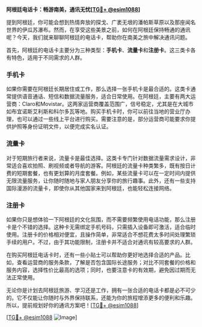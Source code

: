 **阿根廷电话卡：畅游南美，通讯无忧[[TG💪+ @esim1088](https://t.me/s/esim1088)]**

提到阿根廷，你可能会想到热情奔放的探戈、广袤无垠的潘帕斯草原以及那座闻名世界的伊瓜苏瀑布。然而，在享受这些美景之前，如何在阿根廷保持畅通的通讯呢？今天，我们就来聊聊阿根廷的电话卡，帮助你在南美之旅中解决通讯问题。

首先，阿根廷的电话卡主要分为三种类型：**手机卡**、**流量卡**和**注册卡**。这三类卡各有特色，适用于不同需求的人群。

### 手机卡

如果你需要在阿根廷长期居住或工作，那么选择一张手机卡是最合适的。这类卡通常提供语音通话、短信和数据流量服务，适合日常使用。在阿根廷，主要有两大运营商：Claro和Movistar。这两家运营商覆盖范围广，信号稳定，尤其是在大城市如布宜诺斯艾利斯和科尔多瓦等地。购买手机卡时，你可以前往当地的营业厅办理，也可以通过一些线上平台进行购买。需要注意的是，部分运营商可能要求你提供护照等身份证明文件，以便完成实名认证。

### 流量卡

对于短期旅行者来说，流量卡是最佳选择。这类卡专门针对数据流量需求设计，非常适合喜欢拍照、刷视频或者导航的游客。阿根廷的流量卡种类繁多，既有按日计费的短期套餐，也有更划算的月度套餐。例如，某些流量卡可以在一定时间内提供无限流量服务，让你随时随地与家人朋友分享你的旅行趣事。此外，还有一些支持国际漫游的流量卡，即使你从其他国家来到阿根廷，也能轻松连接网络。

### 注册卡

如果你只是想体验一下阿根廷的文化氛围，而不需要频繁使用电话功能，那么注册卡是个不错的选择。这种卡无需绑定手机号码，只需插入设备即可激活，适合临时使用。注册卡的价格相对便宜，且操作简单，非常适合不想花费太多时间处理繁琐手续的用户。不过，由于其功能限制，注册卡并不适合对通讯有较高要求的人群。

在购买阿根廷电话卡时，还有一些小贴士可以帮助你更好地选择合适的产品。比如，查看运营商的服务条款，了解是否包含国际长途服务；对比不同套餐的价格和服务内容，选择性价比最高的选项；同时，也要注意卡的有效期，避免因过期而无法正常使用。

无论你是计划去阿根廷旅游、学习还是工作，拥有一张合适的电话卡都是必不可少的。它不仅能让你随时与外界保持联系，还能为你的旅程增添更多的便利和乐趣。所以，提前规划好你的通讯方案吧！[[TG💪+ @esim1088](https://t.me/s/esim1088)]

[[TG💪+ @esim1088](https://t.me/s/esim1088) ![Image](https://i.postimg.cc/4NQfJmqS/Snipaste-2025-05-13-00-14-12.png)]
